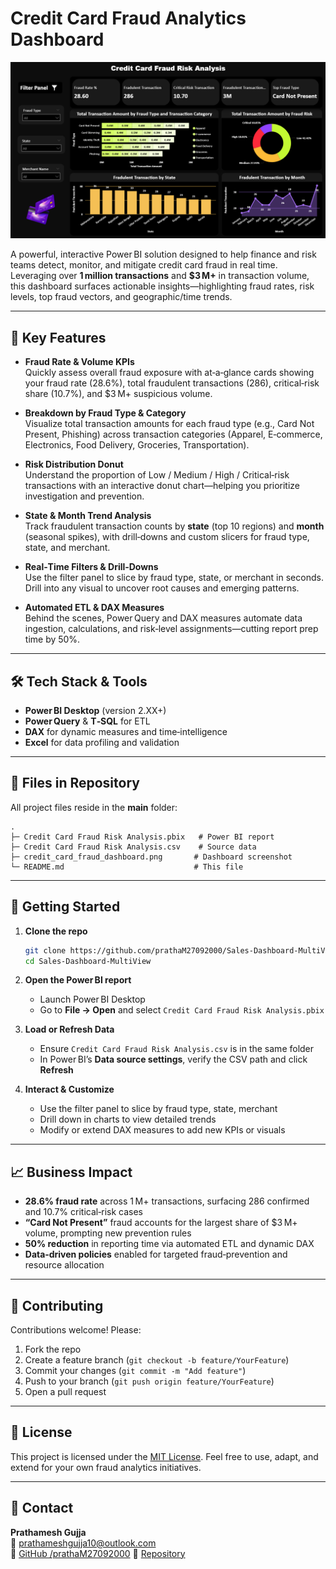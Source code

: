 # Credit Card Fraud Analytics Dashboard

![Dashboard Screenshot](View.png)

A powerful, interactive Power BI solution designed to help finance and risk teams detect, monitor, and mitigate credit card fraud in real time. Leveraging over **1 million transactions** and **$3 M+** in transaction volume, this dashboard surfaces actionable insights—highlighting fraud rates, risk levels, top fraud vectors, and geographic/time trends.

---

## 🚀 Key Features

- **Fraud Rate & Volume KPIs**  
  Quickly assess overall fraud exposure with at‑a‑glance cards showing your fraud rate (28.6%), total fraudulent transactions (286), critical‑risk share (10.7%), and $3 M+ suspicious volume.

- **Breakdown by Fraud Type & Category**  
  Visualize total transaction amounts for each fraud type (e.g., Card Not Present, Phishing) across transaction categories (Apparel, E‑commerce, Electronics, Food Delivery, Groceries, Transportation).

- **Risk Distribution Donut**  
  Understand the proportion of Low / Medium / High / Critical‑risk transactions with an interactive donut chart—helping you prioritize investigation and prevention.

- **State & Month Trend Analysis**  
  Track fraudulent transaction counts by **state** (top 10 regions) and **month** (seasonal spikes), with drill‑downs and custom slicers for fraud type, state, and merchant.

- **Real‑Time Filters & Drill‑Downs**  
  Use the filter panel to slice by fraud type, state, or merchant in seconds. Drill into any visual to uncover root causes and emerging patterns.

- **Automated ETL & DAX Measures**  
  Behind the scenes, Power Query and DAX measures automate data ingestion, calculations, and risk‑level assignments—cutting report prep time by 50%.

---

## 🛠️ Tech Stack & Tools

- **Power BI Desktop** (version 2.XX+)  
- **Power Query** & **T‑SQL** for ETL  
- **DAX** for dynamic measures and time‑intelligence  
- **Excel** for data profiling and validation  

---

## 📂 Files in Repository

All project files reside in the **main** folder:

```
.
├─ Credit Card Fraud Risk Analysis.pbix   # Power BI report
├─ Credit Card Fraud Risk Analysis.csv    # Source data
├─ credit_card_fraud_dashboard.png       # Dashboard screenshot
└─ README.md                             # This file
```

---

## 🔨 Getting Started

1. **Clone the repo**  
   ```bash
   git clone https://github.com/prathaM27092000/Sales-Dashboard-MultiView.git
   cd Sales-Dashboard-MultiView
   ```

2. **Open the Power BI report**  
   - Launch Power BI Desktop  
   - Go to **File → Open** and select `Credit Card Fraud Risk Analysis.pbix`

3. **Load or Refresh Data**  
   - Ensure `Credit Card Fraud Risk Analysis.csv` is in the same folder  
   - In Power BI’s **Data source settings**, verify the CSV path and click **Refresh**

4. **Interact & Customize**  
   - Use the filter panel to slice by fraud type, state, merchant  
   - Drill down in charts to view detailed trends  
   - Modify or extend DAX measures to add new KPIs or visuals

---

## 📈 Business Impact

- **28.6% fraud rate** across 1 M+ transactions, surfacing 286 confirmed and 10.7% critical‑risk cases  
- **“Card Not Present”** fraud accounts for the largest share of $3 M+ volume, prompting new prevention rules  
- **50% reduction** in reporting time via automated ETL and dynamic DAX  
- **Data‑driven policies** enabled for targeted fraud‑prevention and resource allocation

---

## 🤝 Contributing

Contributions welcome! Please:

1. Fork the repo  
2. Create a feature branch (`git checkout -b feature/YourFeature`)  
3. Commit your changes (`git commit -m "Add feature"`)  
4. Push to your branch (`git push origin feature/YourFeature`)  
5. Open a pull request  

---

## 📄 License

This project is licensed under the [MIT License](LICENSE). Feel free to use, adapt, and extend for your own fraud analytics initiatives.

---

## 👋 Contact

**Prathamesh Gujja**  
📧 prathameshgujja10@outlook.com  
🔗 [GitHub /prathaM27092000](https://github.com/prathaM27092000)
🔗 [Repository]()

